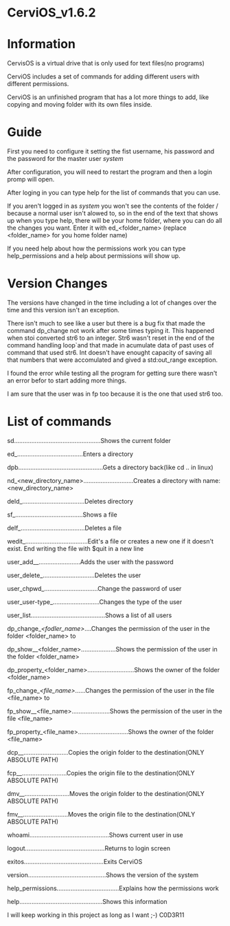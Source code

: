 # CerviOS_v1.6.2

# Information
CervisOS is a virtual drive that is only used for text files(no programs)

CerviOS includes a set of commands for adding different users with different permissions.

CerviOS is an unfinished program that has a lot more things to add, like copying and moving folder with its own files inside.

# Guide

First you need to configure it setting the fist username, his password and the password for the master user _system_

After configuration, you will need to restart the program and then a login promp will open.

After loging in you can type help for the list of commands that you can use.

If you aren't logged in as _system_ you won't see the contents of the folder / because a normal user isn't alowed to, so in the end of the text that shows up when you type help, there will be your home folder, where you can do all the changes you want. Enter it with ed_<folder_name> (replace <folder_name> for you home folder name)

If you need help about how the permissions work you can type help_permissions and a help about permissions will show up.

# Version Changes

The versions have changed in the time including a lot of changes over the time and this version isn't an exception.

There isn't much to see like a user but there is a bug fix that made the command dp_change not work after some times typing it. This happened when stoi converted str6 to an integer. Str6 wasn't reset in the end of the command handling loop`and that made in acumulate data of past uses of command that used str6. Int doesn't have enought capacity of saving all that numbers that were accomulated and gived a std:out_range exception.

I found the error while testing all the program for getting sure there wasn't an error befor to start adding more things.

I am sure that the user was in fp too because it is the one that used str6 too.

# List of commands

sd..................................................Shows the current folder

ed_<directory>......................................Enters a directory

dpb.................................................Gets a directory back(like cd .. in linux)

nd_<new_directory_name>.............................Creates a directory with name: <new_directory_name>

deld_<directory>....................................Deletes <directory> directory

sf_<filename>.......................................Shows a file

delf_<filename>.....................................Deletes a file

wedit_<filename>....................................Edit's a file or creates a new one if it doesn't exist. End writing the file with $quit in a new line

user_add_<username>_<passwd>........................Adds the <username> user with the <passwd> password

user_delete_<username>..............................Deletes the <username> user

user_chpwd_<username>...............................Change the password of <username> user

user_user-type_<username>...........................Changes the type of the user <username>

user_list...........................................Shows a list of all users

dp_change_<username>_<fodler_name>_<write><read>....Changes the permission of the user <username> in the folder <folder_name> to <write><read>

dp_show_<username>_<folder_name>....................Shows the permission of the user <username> in the folder <folder_name>

dp_property_<folder_name>...........................Shows the owner of the folder <folder_name>

fp_change_<username>_<file_name>_<write><read>......Changes the permission of the user <username> in the file <file_name> to <write><read>

fp_show_<username>_<file_name>......................Shows the permission of the user <username> in the file <file_name>

fp_property_<file_name>.............................Shows the owner of the folder <file_name>

dcp_<origin>_<destination>..........................Copies the origin folder to the destination(ONLY ABSOLUTE PATH)

fcp_<origin>_<destination>..........................Copies the origin file to the destination(ONLY ABSOLUTE PATH)

dmv_<origin>_<destination>..........................Moves the origin folder to the destination(ONLY ABSOLUTE PATH)

fmv_<origin>_<destination>..........................Moves the origin file to the destination(ONLY ABSOLUTE PATH)

whoami..............................................Shows current user in use

logout..............................................Returns to login screen

exitos..............................................Exits CerviOS

version.............................................Shows the version of the system

help_permissions....................................Explains how the permissions work

help................................................Shows this information



I will keep working in this project as long as I want ;-)
C0D3R11
